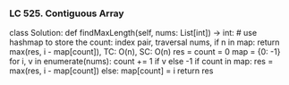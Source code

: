 ### LC 525. Contiguous Array
class Solution:
    def findMaxLength(self, nums: List[int]) -> int:
        # use hashmap to store the count: index pair, traversal nums, if n in map: return max(res, i - map[count]), TC: O(n), SC: O(n) 
        res = count = 0
        map = {0: -1}
        for i, v in enumerate(nums):
            count += 1 if v else -1
            if count in map:
                res = max(res, i - map[count])
            else:
                map[count] = i
        return res
